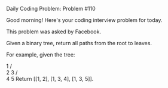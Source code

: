 Daily Coding Problem: Problem #110

Good morning! Here's your coding interview problem for today.

This problem was asked by Facebook.

Given a binary tree, return all paths from the root to leaves.

For example, given the tree:

   1
  / \
 2   3
    / \
   4   5
Return [[1, 2], [1, 3, 4], [1, 3, 5]].